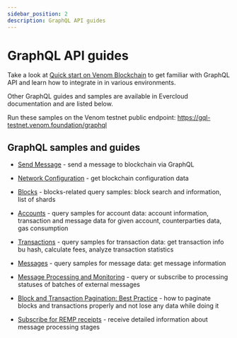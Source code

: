 ```yaml
---
sidebar_position: 2
description: GraphQL API guides
---
```


# GraphQL API guides

Take a look at [Quick start on Venom Blockchain](graphql-quick-start.md) to get familiar with GraphQL API and learn how to integrate in in various environments.

Other GraphQL guides and samples are available in Evercloud documentation and are listed below.

Run these samples on the Venom testnet public endpoint: https://gql-testnet.venom.foundation/graphql



## GraphQL samples and guides

- [Send Message](https://docs.evercloud.dev/samples/graphql-samples/send-message) - send a message to blockchain via GraphQL

- [Network Configuration](https://docs.evercloud.dev/samples/graphql-samples/network-config) - get blockchain configuration data

- [Blocks](https://docs.evercloud.dev/samples/graphql-samples/blocks) - blocks-related query samples: block search and information, list of shards

- [Accounts](https://docs.evercloud.dev/samples/graphql-samples/accounts) - query samples for account data: account information, transaction and message data for given account, counterparties data, gas consumption

- [Transactions](https://docs.evercloud.dev/samples/graphql-samples/transactions) - query samples for transaction data: get transaction info bu hash, calculate fees, analyze transaction statistics

- [Messages](https://docs.evercloud.dev/samples/graphql-samples/messages) - query samples for message data: get message information

- [Message Processing and Monitoring](https://docs.evercloud.dev/samples/graphql-samples/message-processing-and-monitoring) - query or subscribe to processing statuses of batches of external messages

- [Block and Transaction Pagination: Best Practice](https://docs.evercloud.dev/samples/graphql-samples/block-and-transaction-pagination-best-practice) - how to paginate blocks and transactions properly and not lose any data while doing it

- [Subscribe for REMP receipts](https://docs.evercloud.dev/samples/graphql-samples/subscribe-for-remp-receipts) - receive detailed information about message processing stages